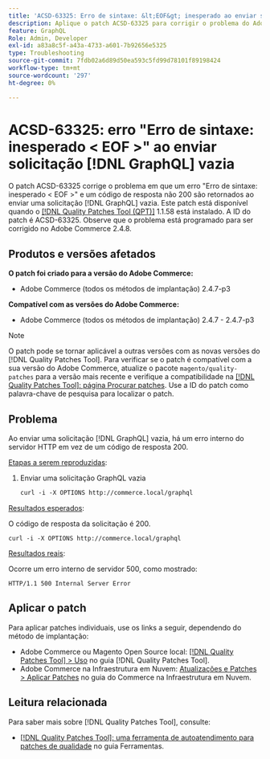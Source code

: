 ```yaml
---
title: 'ACSD-63325: Erro de sintaxe: &lt;EOF&gt; inesperado ao enviar solicitação  [!DNL GraphQL]  vazia'
description: Aplique o patch ACSD-63325 para corrigir o problema do Adobe Commerce em que ocorre um erro de sintaxe ao enviar uma solicitação  [!DNL GraphQL]  vazia.
feature: GraphQL
Role: Admin, Developer
exl-id: a83a8c5f-a43a-4733-a601-7b92656e5325
type: Troubleshooting
source-git-commit: 7fdb02a6d89d50ea593c5fd99d78101f89198424
workflow-type: tm+mt
source-wordcount: '297'
ht-degree: 0%

---
```


# ACSD-63325: erro &quot;Erro de sintaxe: inesperado &lt; EOF >&quot; ao enviar solicitação [!DNL GraphQL] vazia

O patch ACSD-63325 corrige o problema em que um erro &quot;Erro de sintaxe: inesperado &lt; EOF >&quot; e um código de resposta não 200 são retornados ao enviar uma solicitação [!DNL GraphQL] vazia. Este patch está disponível quando o [[!DNL Quality Patches Tool (QPT)]](/help/tools/quality-patches-tool/quality-patches-tool-to-self-serve-quality-patches.md) 1.1.58 está instalado. A ID do patch é ACSD-63325. Observe que o problema está programado para ser corrigido no Adobe Commerce 2.4.8.

## Produtos e versões afetados

**O patch foi criado para a versão do Adobe Commerce:**

* Adobe Commerce (todos os métodos de implantação) 2.4.7-p3

**Compatível com as versões do Adobe Commerce:**

* Adobe Commerce (todos os métodos de implantação) 2.4.7 - 2.4.7-p3

>[!NOTE]
>
>O patch pode se tornar aplicável a outras versões com as novas versões do [!DNL Quality Patches Tool]. Para verificar se o patch é compatível com a sua versão do Adobe Commerce, atualize o pacote `magento/quality-patches` para a versão mais recente e verifique a compatibilidade na [[!DNL Quality Patches Tool]: página Procurar patches](https://experienceleague.adobe.com/tools/commerce-quality-patches/index.html). Use a ID do patch como palavra-chave de pesquisa para localizar o patch.

## Problema

Ao enviar uma solicitação [!DNL GraphQL] vazia, há um erro interno do servidor HTTP em vez de um código de resposta 200.

<u>Etapas a serem reproduzidas</u>:

1. Enviar uma solicitação GraphQL vazia

   ```graphql
   curl -i -X OPTIONS http://commerce.local/graphql
   ```

<u>Resultados esperados</u>:

O código de resposta da solicitação é 200.

```
curl -i -X OPTIONS http://commerce.local/graphql
```

<u>Resultados reais</u>:

Ocorre um erro interno de servidor 500, como mostrado:

```
HTTP/1.1 500 Internal Server Error
```

## Aplicar o patch

Para aplicar patches individuais, use os links a seguir, dependendo do método de implantação:

* Adobe Commerce ou Magento Open Source local: [[!DNL Quality Patches Tool] > Uso](/help/tools/quality-patches-tool/usage.md) no guia [!DNL Quality Patches Tool].
* Adobe Commerce na Infraestrutura em Nuvem: [Atualizações e Patches > Aplicar Patches](https://experienceleague.adobe.com/en/docs/commerce-cloud-service/user-guide/develop/upgrade/apply-patches) no guia do Commerce na Infraestrutura em Nuvem.

## Leitura relacionada

Para saber mais sobre [!DNL Quality Patches Tool], consulte:

* [[!DNL Quality Patches Tool]: uma ferramenta de autoatendimento para patches de qualidade](/help/tools/quality-patches-tool/quality-patches-tool-to-self-serve-quality-patches.md) no guia Ferramentas.
